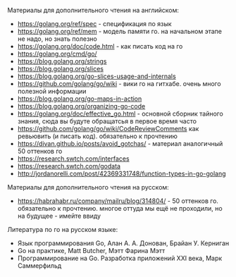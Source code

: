 Материалы для дополнительного чтения на английском:
* https://golang.org/ref/spec - спецификация по язык
* https://golang.org/ref/mem - модель памяти го. на начальном этапе не надо, но знать полезно
* https://golang.org/doc/code.html - как писать код на го
* https://golang.org/cmd/go/
* https://blog.golang.org/strings
* https://blog.golang.org/slices
* https://blog.golang.org/go-slices-usage-and-internals
* https://github.com/golang/go/wiki - вики го на гитхабе. очень много полезной информации
* https://blog.golang.org/go-maps-in-action
* https://blog.golang.org/organizing-go-code
* https://golang.org/doc/effective_go.html - основной сборник тайного знания, сюда вы будуте обращатсья в первое время часто
* https://github.com/golang/go/wiki/CodeReviewComments как ревьювить (и писать код). обязательно к прочтению
* https://divan.github.io/posts/avoid_gotchas/ - материал аналогичный 50 оттенков го
* https://research.swtch.com/interfaces
* https://research.swtch.com/godata
* http://jordanorelli.com/post/42369331748/function-types-in-go-golang

Материалы для дополнительного чтения на русском:
* https://habrahabr.ru/company/mailru/blog/314804/ - 50 оттенков го. обязательно к прочтению. многое оттуда мы ещё не проходили, но на будущее - имейте ввиду

Литература по го на русском языке:
* Язык программирования Go, Алан А. А. Донован, Брайан У. Керниган
* Go на практике, Matt Butcher, Мэтт Фарина Мэтт
* Программирование на Go. Разработка приложений XXI века, Марк Саммерфильд